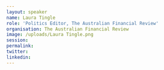 ```yaml
---
layout: speaker
name: Laura Tingle
role: 'Politics Editor, The Australian Financial Review'
organisation: The Australian Financial Review
image: /uploads/Laura Tingle.png
session:
permalink:
twitter:
linkedin:
---
```



